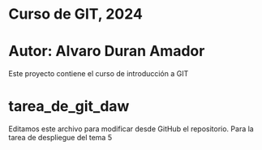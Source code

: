 # Curso de GIT, 2024
# Autor: Alvaro Duran Amador

Este proyecto contiene el curso de introducción a GIT
# tarea_de_git_daw
Editamos este archivo para modificar desde GitHub el repositorio.
Para la tarea de despliegue del tema 5
